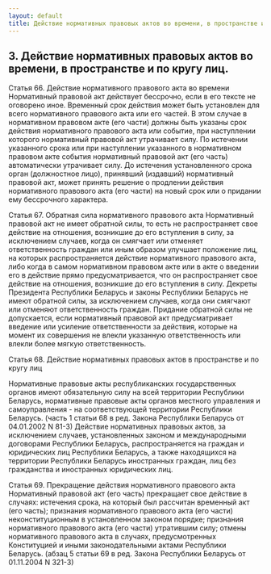 ```yaml
---
layout: default
title: Действие нормативных правовых актов во времени, в пространстве и по кругу лиц.
---
```


## 3. Действие нормативных правовых актов во времени, в пространстве и по кругу лиц.

Статья 66. Действие нормативного правового акта во времени
 Нормативный правовой акт действует бессрочно, если в его тексте не оговорено иное.
Временный срок действия может быть установлен для всего нормативного правового акта или его частей. В этом случае в нормативном правовом акте (его части) должны быть указаны срок действия нормативного правового акта или событие, при наступлении которого нормативный правовой акт утрачивает силу. По истечении указанного срока или при наступлении указанного в нормативном правовом акте события нормативный правовой акт (его часть) автоматически утрачивает силу. До истечения установленного срока орган (должностное лицо), принявший (издавший) нормативный правовой акт, может принять решение о продлении действия нормативного правового акта (его части) на новый срок или о придании ему бессрочного характера.

Статья 67. Обратная сила нормативного правового акта
 Нормативный правовой акт не имеет обратной силы, то есть не распространяет свое действие на отношения, возникшие до его вступления в силу, за исключением случаев, когда он смягчает или отменяет ответственность граждан или иным образом улучшает положение лиц, на которых распространяется действие нормативного правового акта, либо когда в самом нормативном правовом акте или в акте о введении его в действие прямо предусматривается, что он распространяет свое действие на отношения, возникшие до его вступления в силу.
Декреты Президента Республики Беларусь и законы Республики Беларусь не имеют обратной силы, за исключением случаев, когда они смягчают или отменяют ответственность граждан.
Придание обратной силы не допускается, если нормативный правовой акт предусматривает введение или усиление ответственности за действия, которые на момент их совершения не влекли указанную ответственность или влекли более мягкую ответственность.

Статья 68. Действие нормативных правовых актов в пространстве и по кругу лиц
 
Нормативные правовые акты республиканских государственных органов имеют обязательную силу на всей территории Республики Беларусь, нормативные правовые акты органов местного управления и самоуправления - на соответствующей территории Республики Беларусь.
(часть 1 статьи 68 в ред. Закона Республики Беларусь от 04.01.2002 N 81-З)
Действие нормативных правовых актов, за исключением случаев, установленных законом и международными договорами Республики Беларусь, распространяется на граждан и юридических лиц Республики Беларусь, а также находящихся на территории Республики Беларусь иностранных граждан, лиц без гражданства и иностранных юридических лиц.

Статья 69. Прекращение действия нормативного правового акта
 Нормативный правовой акт (его часть) прекращает свое действие в случаях:
истечения срока, на который был рассчитан временный акт (его часть);
признания нормативного правового акта (его части) неконституционным в установленном законом порядке;
признания нормативного правового акта (его части) утратившим силу;
отмены нормативного правового акта в случаях, предусмотренных Конституцией и иными законодательными актами Республики Беларусь.
(абзац 5 статьи 69 в ред. Закона Республики Беларусь от 01.11.2004 N 321-З)
